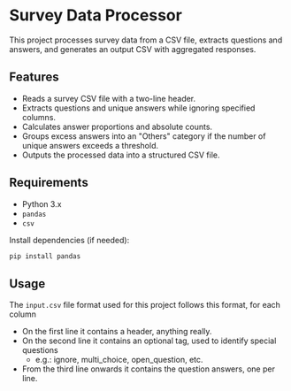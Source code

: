 # Survey Data Processor
This project processes survey data from a CSV file, extracts questions and answers, and generates an output CSV with aggregated responses.

## Features
- Reads a survey CSV file with a two-line header.
- Extracts questions and unique answers while ignoring specified columns.
- Calculates answer proportions and absolute counts.
- Groups excess answers into an "Others" category if the number of unique answers exceeds a threshold.
- Outputs the processed data into a structured CSV file.

## Requirements
- Python 3.x
- `pandas`
- `csv`

Install dependencies (if needed):
```bash
pip install pandas
```

## Usage
The `input.csv` file format used for this project follows this format, for each column
- On the first line it contains a header, anything really.
- On the second line it contains an optional tag, used to identify special questions
    - e.g.: ignore, multi_choice, open_question, etc.
- From the third line onwards it contains the question answers, one per line.